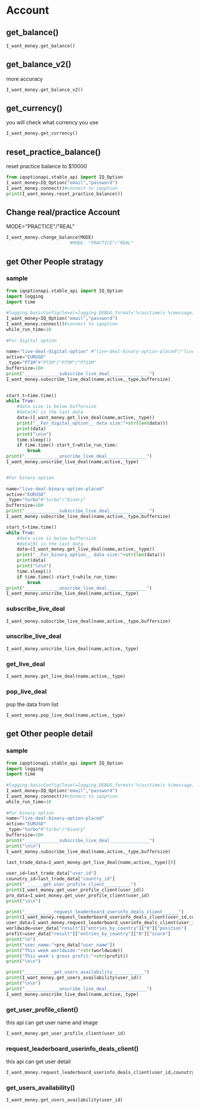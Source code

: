 # Account

## get_balance()
```python
I_want_money.get_balance()
```

## get_balance_v2()

more accuracy

```python
I_want_money.get_balance_v2()
```

## get_currency()

you will check what currency you use

```python
I_want_money.get_currency()
```

## reset_practice_balance()

reset practice balance to $10000

```python
from iqoptionapi.stable_api import IQ_Option
I_want_money=IQ_Option("email","password")
I_want_money.connect()#connect to iqoption
print(I_want_money.reset_practice_balance())
```

## Change real/practice Account

MODE="PRACTICE"/"REAL"
```python
I_want_money.change_balance(MODE)
                        #MODE: "PRACTICE"/"REAL"
```

## get Other People stratagy

 
### sample
```python
from iqoptionapi.stable_api import IQ_Option
import logging
import time
 
#logging.basicConfig(level=logging.DEBUG,format='%(asctime)s %(message)s')
I_want_money=IQ_Option("email","password")
I_want_money.connect()#connect to iqoption
while_run_time=10
 
#For digital option
 
name="live-deal-digital-option" #"live-deal-binary-option-placed"/"live-deal-digital-option"
active="EURUSD"
_type="PT1M"#"PT1M"/"PT5M"/"PT15M"
buffersize=10#
print("_____________subscribe_live_deal_______________")
I_want_money.subscribe_live_deal(name,active,_type,buffersize)

 
start_t=time.time()
while True:
    #data size is below buffersize
    #data[0] is the last data
    data=(I_want_money.get_live_deal(name,active,_type))
    print("__For_digital_option__ data size:"+str(len(data)))
    print(data)
    print("\n\n")
    time.sleep(1)
    if time.time()-start_t>while_run_time:
        break
print("_____________unscribe_live_deal_______________")
I_want_money.unscribe_live_deal(name,active,_type)


#For binary option
 
name="live-deal-binary-option-placed"
active="EURUSD"
_type="turbo"#"turbo"/"binary"
buffersize=10#
print("_____________subscribe_live_deal_______________")
I_want_money.subscribe_live_deal(name,active,_type,buffersize)

start_t=time.time()
while True:
    #data size is below buffersize
    #data[0] is the last data
    data=(I_want_money.get_live_deal(name,active,_type))
    print("__For_binary_option__ data size:"+str(len(data)))
    print(data)
    print("\n\n")
    time.sleep(1)
    if time.time()-start_t>while_run_time:
        break
print("_____________unscribe_live_deal_______________")
I_want_money.unscribe_live_deal(name,active,_type)
```

### subscribe_live_deal

```python
I_want_money.subscribe_live_deal(name,active,_type,buffersize)
```

### unscribe_live_deal

```python
I_want_money.unscribe_live_deal(name,active,_type)
```

### get_live_deal

```python
I_want_money.get_live_deal(name,active,_type)
```
### pop_live_deal

pop the data from list
```python
I_want_money.pop_live_deal(name,active,_type)
```
## get Other people detail

### sample 
```python
from iqoptionapi.stable_api import IQ_Option
import logging
import time
 
#logging.basicConfig(level=logging.DEBUG,format='%(asctime)s %(message)s')
I_want_money=IQ_Option("email","password")
I_want_money.connect()#connect to iqoption
while_run_time=10
 
#For binary option
name="live-deal-binary-option-placed"
active="EURUSD"
_type="turbo"#"turbo"/"binary"
buffersize=10#
print("_____________subscribe_live_deal_______________")
print("\n\n")
I_want_money.subscribe_live_deal(name,active,_type,buffersize)

last_trade_data=I_want_money.get_live_deal(name,active,_type)[0]
 
user_id=last_trade_data["user_id"]
counutry_id=last_trade_data["country_id"]
print("_______get_user_profile_client__________")
print(I_want_money.get_user_profile_client(user_id))
pro_data=I_want_money.get_user_profile_client(user_id)
print("\n\n")

print("___________request_leaderboard_userinfo_deals_client______")
print(I_want_money.request_leaderboard_userinfo_deals_client(user_id,counutry_id))
user_data=I_want_money.request_leaderboard_userinfo_deals_client(user_id,counutry_id)
worldwide=user_data["result"]["entries_by_country"]["0"]["position"]
profit=user_data["result"]["entries_by_country"]["0"]["score"]
print("\n")
print("user_name:"+pro_data["user_name"])
print("This week worldwide:"+str(worldwide))
print("This week's gross profit:"+str(profit))
print("\n\n")

print("___________get_users_availability____________")
print(I_want_money.get_users_availability(user_id))
print("\n\n")
print("_____________unscribe_live_deal_______________")
I_want_money.unscribe_live_deal(name,active,_type)

```

### get_user_profile_client()
this api can get user name and image
```python
I_want_money.get_user_profile_client(user_id)
```

### request_leaderboard_userinfo_deals_client()
this api can get user detail

```python
I_want_money.request_leaderboard_userinfo_deals_client(user_id,counutry_id)
```

### get_users_availability()

```python
I_want_money.get_users_availability(user_id)
```